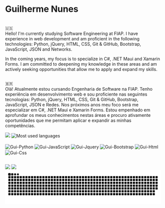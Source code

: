 <h1> Guilherme Nunes</h1>
<br>
🇺🇸
<br>
Hello! I'm currently studying Software Engineering at FIAP. I have experience in web development and am proficient in the following technologies: Python, jQuery, HTML, CSS, Git & GitHub, Bootstrap, JavaScript, JSON and Networks.

In the coming years, my focus is to specialize in C#, .NET Maui and Xamarin Forms. I am committed to deepening my knowledge in these areas and am actively seeking opportunities that allow me to apply and expand my skills.

##

🇧🇷
<br>
Olá! Atualmente estou cursando Engenharia de Software na FIAP. Tenho experiência em desenvolvimento web e sou proficiente nas seguintes tecnologias: Python, jQuery, HTML, CSS, Git & GitHub, Bootstrap, JavaScript, JSON e Redes.
Nos próximos anos meu foco será me especializar em C#, .NET Maui e Xamarin Forms. Estou empenhado em aprofundar os meus conhecimentos nestas áreas e procuro ativamente oportunidades que me permitam aplicar e expandir as minhas competências.

<div>
<div align = "start">
   <img loading="lazy" height="180em" src="https://github-readme-stats.vercel.app/api?username=Guisnu&show_icons=true&theme=transparent">
   <img loading="lazy" height="180em" src="https://github-readme-stats.vercel.app/api/top-langs/?username=Guisnu&layout=compact&langs_count=7&theme=transparent&title_color=4a86d1"  alt="Most used languages">
</div>
<div style = "display: inline_block;" align = "start"><br>
   <img align = "center" alt="Gui-Python" width="40" height="30"     src="https://cdn.jsdelivr.net/gh/devicons/devicon@latest/icons/python/python-original.svg"/>
   <img align = "center" alt="Gui-JavaScript" width="40" height="30" src="https://cdn.jsdelivr.net/gh/devicons/devicon@latest/icons/javascript/javascript-plain.svg"/>
   <img align = "center" alt="Gui-Jquery" width="40" height="30"     src="https://cdn.jsdelivr.net/gh/devicons/devicon@latest/icons/jquery/jquery-original.svg"/>
   <img align = "center" alt="Gui-Bootstrap" width="40" height="30"  src="https://cdn.jsdelivr.net/gh/devicons/devicon@latest/icons/bootstrap/bootstrap-original.svg"/>
   <img align = "center" alt="Gui-Html" width="40" height="30"       src="https://cdn.jsdelivr.net/gh/devicons/devicon@latest/icons/html5/html5-original.svg"/>
   <img align = "center" alt="Gui-Css" width="40" height="30"        src="https://cdn.jsdelivr.net/gh/devicons/devicon@latest/icons/css3/css3-original.svg"/>
</div>

##

<div>
<a href="https://www.linkedin.com/in/guilherme-macena/"> <img src="https://img.shields.io/badge/LinkedIn-0077B5?style=for-the-badge&logo=linkedin&logoColor=white"></a>
<a href="mailto:guilhermenunes08925@gmail.com"><img src="https://img.shields.io/badge/Gmail-%23333?style=for-the-badge&logo=gmail&logoColor=white"></a>
</div>


<picture>
  <source media="(prefers-color-scheme: dark)" srcset="https://raw.githubusercontent.com/guisnu/guisnu/output/github-contribution-grid-snake-dark.svg">
  <source media="(prefers-color-scheme: light)" srcset="https://raw.githubusercontent.com/guisnu/guisnu/output/github-contribution-grid-snake.svg">
  <img alt="github contribution grid snake animation" src="https://raw.githubusercontent.com/guisnu/guisnu/output/github-contribution-grid-snake.svg">
</picture>
